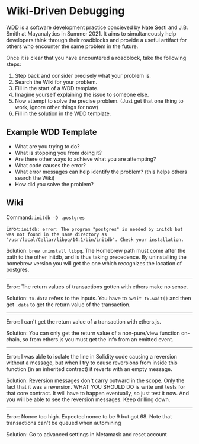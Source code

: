 # Wiki-Driven Debugging

WDD is a software development practice concieved by Nate Sesti and J.B. Smith at Mayanalytics in Summer 2021. It aims to simultaneously help developers think through their roadblocks and provide a useful artifact for others who encounter the same problem in the future.

Once it is clear that you have encountered a roadblock, take the following steps:

1. Step back and consider precisely what your problem is.
2. Search the Wiki for your problem.
3. Fill in the start of a WDD template.
4. Imagine yourself explaining the issue to someone else.
5. Now attempt to solve the precise problem. (Just get that one thing to work, ignore other things for now)
6. Fill in the solution in the WDD template.

## Example WDD Template

- What are you trying to do?
- What is stopping you from doing it?
- Are there other ways to achieve what you are attempting?
- What code causes the error?
- What error messages can help identify the problem? (this helps others search the Wiki)
- How did you solve the problem?

## Wiki

Command: `initdb -D .postgres`

Error: `initdb: error: The program "postgres" is needed by initdb but was not found in the same directory as "/usr/local/Cellar/libpq/14.1/bin/initdb". Check your installation.`

Solution: `brew uninstall libpq`. The Homebrew path must come after the path to the other initdb, and is thus taking precedence. By uninstalling the homebrew version you will get the one which recognizes the location of postgres.

---

Error: The return values of transactions gotten with ethers make no sense.

Solution: `tx.data` refers to the inputs. You have to `await tx.wait()` and then get `.data` to get the return value of the transaction.

---

Error: I can't get the return value of a transaction with ethers.js.

Solution: You can only get the return value of a non-pure/view function on-chain, so from ethers.js you must get the info from an emitted event.

---

Error: I was able to isolate the line in Solidity code causing a reversion without a message, but when I try to cause reversions from inside this function (in an inherited contract) it reverts with an empty message.

Solution: Reversion messages don't carry outward in the scope. Only the fact that it was a reversion. WHAT YOU SHOULD DO is write unit tests for that core contract. It will have to happen eventually, so just test it now. And you will be able to see the reversion messages. Keep drilling down.

---

Error: Nonce too high. Expected nonce to be 9 but got 68. Note that transactions can't be queued when automining

Solution: Go to advanced settings in Metamask and reset account
